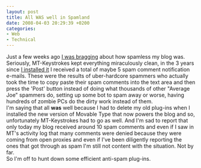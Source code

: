 ```yaml
---
layout: post
title: All WAS well in Spamland
date: 2008-04-03 20:29:39 +0200
categories:
- Web
- Technical
---
```

<p>Just a few weeks ago <a href="http://www.rusiczki.net/blog/archives/2008/03/12/all_is_well_in_spamland">I was bragging</a> about how spamless my blog was. Seriously, MT-Keystrokes kept everything miraculously clean, in the 3 years since <a href="http://www.rusiczki.net/blog/archives/2005/03/28/mt_keystrokes">I installed it</a> I received a total of maybe 5 spam comment notification e-mails. These were the results of uber-hardcore spammers who actually took the time to copy paste their spam comments into the text area and then press the 'Post' button instead of doing what thousands of other "Average Joe" spammers do, setting up some bot to spam away or worse, having hundreds of zombie PCs do the dirty work instead of them.<br />
I'm saying that all <strong>was</strong> well because I had to delete my old plug-ins when I installed the new version of Movable Type that now powers the blog and so, unfortunately MT-Keystrokes had to go as well. And I'm sad to report that only today my blog received around 10 spam comments and even if I saw in MT's activity log that many comments were denied because they were coming from open proxies and even if I've been diligently reporting the ones that got through as spam I'm still not content with the situation. Not by far.<br />
So I'm off to hunt down some efficient anti-spam plug-ins.</p>
